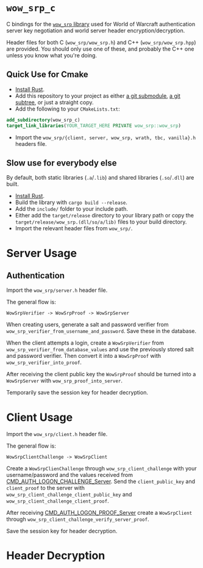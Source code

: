 # `wow_srp_c`

C bindings for the [`wow_srp` library](https://github.com/gtker/wow_srp) used for World of Warcraft authentication
server
key negotiation and world server header encryption/decryption.

Header files for both C (`wow_srp/wow_srp.h`) and C++ (`wow_srp/wow_srp.hpp`) are provided.
You should only use one of these, and probably the C++ one unless you know what you're doing.

## Quick Use for Cmake

* [Install Rust](https://www.rust-lang.org/tools/install).
* Add this repository to your project as
  either [a git submodule](https://git-scm.com/book/en/v2/Git-Tools-Submodules), [a git subtree](https://www.atlassian.com/git/tutorials/git-subtree),
  or just a straight copy.
* Add the following to your `CMakeLists.txt`:

```cmake
add_subdirectory(wow_srp_c)
target_link_libraries(YOUR_TARGET_HERE PRIVATE wow_srp::wow_srp)
```

* Import the `wow_srp/{client, server, wow_srp, wrath, tbc, vanilla}.h` headers file.

## Slow use for everybody else

By default, both static libraries (`.a`/`.lib`) and shared libraries (`.so`/`.dll`) are built.

* [Install Rust](https://www.rust-lang.org/tools/install).
* Build the library with `cargo build --release`.
* Add the `include/` folder to your include path.
* Either add the `target/release` directory to your library path or copy the `target/release/wow_srp.(dll/so/a/lib)`
  files to your build directory.
* Import the relevant header files from `wow_srp/`.

# Server Usage

## Authentication

Import the `wow_srp/server.h` header file.

The general flow is:

```text
WowSrpVerifier -> WowSrpProof -> WowSrpServer
```

When creating users, generate a salt and password verifier from `wow_srp_verifier_from_username_and_password`.
Save these in the database.

When the client attempts a login, create a `WowSrpVerifier` from `wow_srp_verifier_from_database_values` and use the previously
stored salt and password verifier. Then convert it into a `WowSrpProof` with `wow_srp_verifier_into_proof`.

After receiving the client public key the `WowSrpProof` should be turned into a `WowSrpServer` with `wow_srp_proof_into_server`.

Temporarily save the session key for header decryption.

# Client Usage

Import the `wow_srp/client.h` header file.

The general flow is:

```text
WowSrpClientChallenge -> WowSrpClient
```

Create a `WowSrpClienChallenge` through `wow_srp_client_challenge` with your username/password and the values received from
[CMD_AUTH_LOGON_CHALLENGE_Server](https://gtker.com/wow_messages/docs/cmd_auth_logon_challenge_server.html).
Send the `client_public_key` and `client_proof` to the server with `wow_srp_client_challenge_client_public_key`
and `wow_srp_client_challenge_client_proof`.

After receiving [CMD_AUTH_LOGON_PROOF_Server](https://gtker.com/wow_messages/docs/cmd_auth_logon_proof_server.html) create a 
`WowSrpClient` through `wow_srp_client_challenge_verify_server_proof`.

Save the session key for header decryption.

# Header Decryption


